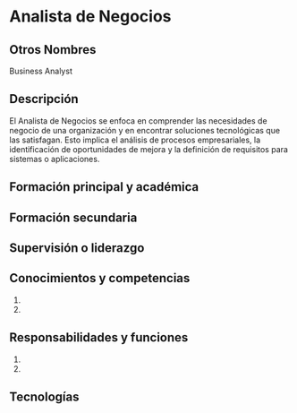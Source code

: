 # Analista de Negocios

## Otros Nombres
Business Analyst

## Descripción
El Analista de Negocios se enfoca en comprender las necesidades de negocio de una organización y en encontrar soluciones tecnológicas que las satisfagan. Esto implica el análisis de procesos empresariales, la identificación de oportunidades de mejora y la definición de requisitos para sistemas o aplicaciones.

## Formación principal y académica


## Formación secundaria


## Supervisión o liderazgo



## Conocimientos y competencias

1. 
2.

## Responsabilidades y funciones

1. 
2. 

## Tecnologías
